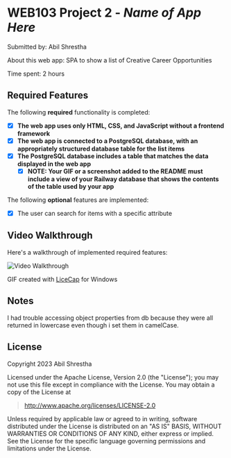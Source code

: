 # WEB103 Project 2 - *Name of App Here*

Submitted by: Abil Shrestha

About this web app: SPA to show a list of Creative Career Opportunities

Time spent: 2 hours

## Required Features

The following **required** functionality is completed:

<!-- Make sure to check off completed functionality below -->
- [X] **The web app uses only HTML, CSS, and JavaScript without a frontend framework**
- [X] **The web app is connected to a PostgreSQL database, with an appropriately structured database table for the list items**
- [X] **The PostgreSQL database includes a table that matches the data displayed in the web app**
  - [X] **NOTE: Your GIF or a screenshot added to the README must include a view of your Railway database that shows the contents of the table used by your app**

The following **optional** features are implemented:

- [X] The user can search for items with a specific attribute


## Video Walkthrough

Here's a walkthrough of implemented required features:

<img src='./client/public/hw_02.gif' title='Video Walkthrough' width='' alt='Video Walkthrough' />

GIF created with [LiceCap](https://www.cockos.com/licecap/) for Windows

## Notes

I had trouble accessing object properties from db because they were all returned in lowercase even though i set them in camelCase.

## License

Copyright 2023 Abil Shrestha

Licensed under the Apache License, Version 2.0 (the "License"); you may not use this file except in compliance with the License. You may obtain a copy of the License at

> http://www.apache.org/licenses/LICENSE-2.0

Unless required by applicable law or agreed to in writing, software distributed under the License is distributed on an "AS IS" BASIS, WITHOUT WARRANTIES OR CONDITIONS OF ANY KIND, either express or implied. See the License for the specific language governing permissions and limitations under the License.